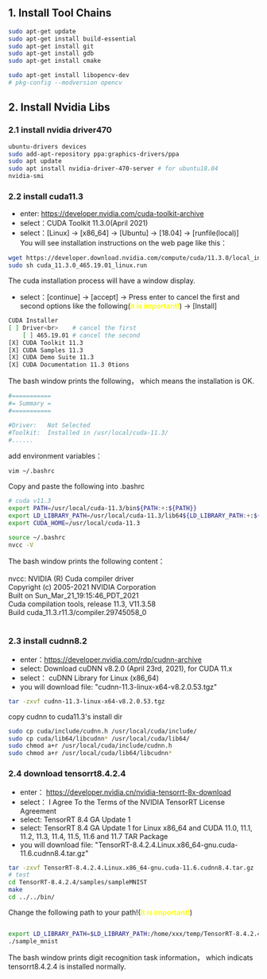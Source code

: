 ## 1. Install Tool Chains 
```bash
sudo apt-get update 
sudo apt-get install build-essential 
sudo apt-get install git
sudo apt-get install gdb
sudo apt-get install cmake
```
```bash
sudo apt-get install libopencv-dev  
# pkg-config --modversion opencv
```
## 2. Install Nvidia Libs
### 2.1 install nvidia driver470
```bash
ubuntu-drivers devices
sudo add-apt-repository ppa:graphics-drivers/ppa
sudo apt update
sudo apt install nvidia-driver-470-server # for ubuntu18.04
nvidia-smi
```
### 2.2 install cuda11.3
- enter: https://developer.nvidia.com/cuda-toolkit-archive
- select：CUDA Toolkit 11.3.0(April 2021)
- select：[Linux] -> [x86_64] -> [Ubuntu] -> [18.04] -> [runfile(local)]<br>
You will see installation instructions on the web page like this：
```bash
wget https://developer.download.nvidia.com/compute/cuda/11.3.0/local_installers/cuda_11.3.0_465.19.01_linux.run
sudo sh cuda_11.3.0_465.19.01_linux.run
```
The cuda installation process will have a window display.
- select：[continue] -> [accept] -> Press enter to cancel the first and second options like the following(<font color=#FFFF00 >**it is important!**</font>) -> [Install]<br>

```bash
CUDA Installer
[ ] Driver<br>    # cancel the first
    [ ] 465.19.01 # cancel the second
[X] CUDA Toolkit 11.3 
[X] CUDA Samples 11.3 
[X] CUDA Demo Suite 11.3 
[X] CUDA Documentation 11.3 0tions 
```

The bash window prints the following， which means the installation is OK.
```bash
#===========
#= Summary =
#===========

#Driver:   Not Selected
#Toolkit:  Installed in /usr/local/cuda-11.3/
#......
```
add environment variables：
```bash
vim ~/.bashrc
```
Copy and paste the following into .bashrc
```bash
# cuda v11.3
export PATH=/usr/local/cuda-11.3/bin${PATH:+:${PATH}}
export LD_LIBRARY_PATH=/usr/local/cuda-11.3/lib64${LD_LIBRARY_PATH:+:${LD_LIBRARY_PATH}}
export CUDA_HOME=/usr/local/cuda-11.3
```
```bash
source ~/.bashrc
nvcc -V
```
The bash window prints the following content：<br>
<br>
nvcc: NVIDIA (R) Cuda compiler driver<br>
Copyright (c) 2005-2021 NVIDIA Corporation<br>
Built on Sun_Mar_21_19:15:46_PDT_2021<br>
Cuda compilation tools, release 11.3, V11.3.58<br>
Build cuda_11.3.r11.3/compiler.29745058_0<br>
<br>

### 2.3 install cudnn8.2
- enter：https://developer.nvidia.com/rdp/cudnn-archive
- select: Download cuDNN v8.2.0 (April 23rd, 2021), for CUDA 11.x
- select： cuDNN Library for Linux (x86_64)
- you will download file:  "cudnn-11.3-linux-x64-v8.2.0.53.tgz"
```bash
tar -zxvf cudnn-11.3-linux-x64-v8.2.0.53.tgz
```
copy cudnn  to cuda11.3's install dir
```bash
sudo cp cuda/include/cudnn.h /usr/local/cuda/include/
sudo cp cuda/lib64/libcudnn* /usr/local/cuda/lib64/
sudo chmod a+r /usr/local/cuda/include/cudnn.h
sudo chmod a+r /usr/local/cuda/lib64/libcudnn*
```
### 2.4 download tensorrt8.4.2.4
- enter： https://developer.nvidia.cn/nvidia-tensorrt-8x-download
- select： I Agree To the Terms of the NVIDIA TensorRT License Agreement
- select:   TensorRT 8.4 GA Update 1
- select:   TensorRT 8.4 GA Update 1 for Linux x86_64 and CUDA 11.0, 11.1, 11.2, 11.3, 11.4, 11.5, 11.6 and 11.7 TAR Package
- you will download file:  "TensorRT-8.4.2.4.Linux.x86_64-gnu.cuda-11.6.cudnn8.4.tar.gz"
```bash
tar -zxvf TensorRT-8.4.2.4.Linux.x86_64-gnu.cuda-11.6.cudnn8.4.tar.gz
# test
cd TensorRT-8.4.2.4/samples/sampleMNIST
make
cd ../../bin/
```
Change the following path to your path!(<font color=#FFFF00 >**it is important!**</font>)
```bash

export LD_LIBRARY_PATH=$LD_LIBRARY_PATH:/home/xxx/temp/TensorRT-8.4.2.4/lib
./sample_mnist
```
The bash window prints digit recognition task information， which indicats tensorrt8.4.2.4 is installed normally.
